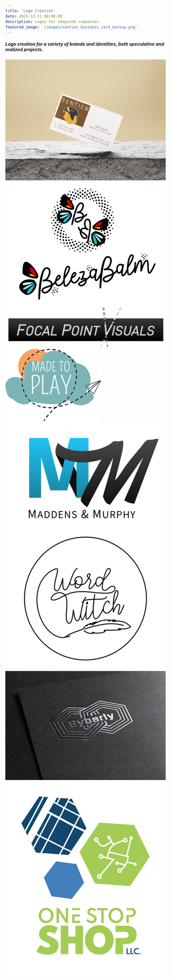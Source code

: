 ```yaml
---
title: 'Logo Creation'
date: 2021-12-11 00:00:00
description: Logos for imagined companies.
featured_image: '/images/sentien_business_card_mockup.png'
---
```



##### Logo creation for a variety of brands and identities, both speculative and realized projects.


<div class="gallery" data-columns="3">
	<img src="/images/sentien.JPG">
	<img src="/images/beleza_balm-04.jpg">
	<img src="/images/FPV_highres.png">
        <img src="/images/made-to-play.png"> 
	<img src="/images/m-m.jpg">
	<img src="/images/word-witch.JPG">
	<img src="/images/syberly_silver_stamped.jpg">
	<img src="/images/color_whitebackground.jpg">
</div>
